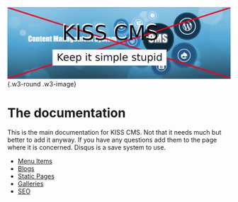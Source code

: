 ![kiss cms](images/assets/KISS.png){.w3-round .w3-image}

# The documentation

This is the main documentation for KISS CMS. Not that it needs much but better to add it anyway. If you have any questions add them to the page where it is concerned. Disqus is a save system to use.  

* [Menu Items](/index.php?p=0&dir=Documentation&jaar=2024&maand=05&blog=202405090712-leftmenu.md)
* [Blogs](/index.php?p=0&dir=Documentation&jaar=2024&maand=05&blog=202405090712-blogs.md)
* [Static Pages](/index.php?p=0&dir=StaticPage)
* [Galleries](/index.php?p=0&dir=Documentation&jaar=2024&maand=05&blog=202405090639-galleries.md) 
* [SEO](/index.php?p=0&dir=Documentation&jaar=2024&maand=05&blog=202405090639-SEO.md)
